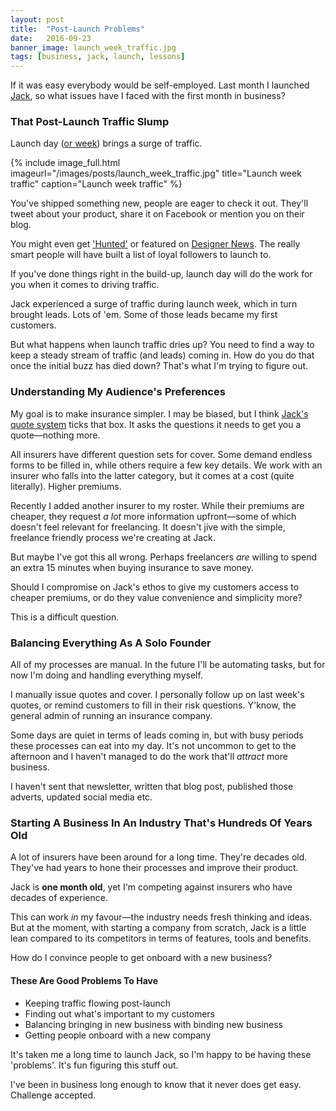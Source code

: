 ```yaml
---
layout: post
title:  "Post-Launch Problems"
date:   2016-09-23
banner_image: launch_week_traffic.jpg
tags: [business, jack, launch, lessons]
---
```


If it was easy everybody would be self-employed. Last month I launched <a href="https://withjack.co.uk">Jack</a>, so what issues have I faced with the first month in business?

### That Post-Launch Traffic Slump

Launch day (<a href="http://iamashley.co.uk/2016/09/06/launch-week/">or week</a>) brings a surge of traffic.

{% include image_full.html imageurl="/images/posts/launch_week_traffic.jpg" title="Launch week traffic" caption="Launch week traffic" %}

You've shipped something new, people are eager to check it out. They'll tweet about your product, share it on Facebook or mention you on their blog.

You might even get <a href="https://www.producthunt.com/tech/insurance-by-jack">'Hunted'</a> or featured on <a href="https://www.designernews.co/stories/73720-site-design-jack--bespoke-business-insurance-for-freelance-creatives">Designer News</a>. The really smart people will have built a list of loyal followers to launch to.

If you've done things right in the build-up, launch day will do the work for you when it comes to driving traffic.

Jack experienced a surge of traffic during launch week, which in turn brought leads. Lots of 'em. Some of those leads became my first customers.

But what happens when launch traffic dries up? You need to find a way to keep a steady stream of traffic (and leads) coming in. How do you do that once the initial buzz has died down? That's what I'm trying to figure out.

### Understanding My Audience's Preferences

My goal is to make insurance simpler. I may be biased, but I think <a href="https://withjack.co.uk/quote">Jack's quote system</a> ticks that box. It asks the questions it needs to get you a quote—nothing more.

All insurers have different question sets for cover. Some demand endless forms to be filled in, while others require a few key details. We work with an insurer who falls into the latter category, but it comes at a cost (quite literally). Higher premiums.

Recently I added another insurer to my roster. While their premiums are cheaper, they request _a lot_ more information upfront—some of which doesn't feel relevant for freelancing. It doesn't jive with the simple, freelance friendly process we're creating at Jack.

But maybe I've got this all wrong. Perhaps freelancers _are_ willing to spend an extra 15 minutes when buying insurance to save money.

Should I compromise on Jack's ethos to give my customers access to cheaper premiums, or do they value convenience and simplicity more?

This is a difficult question.

### Balancing Everything As A Solo Founder

All of my processes are manual. In the future I'll be automating tasks, but for now I'm doing and handling everything myself.

I manually issue quotes and cover. I personally follow up on last week's quotes, or remind customers to fill in their risk questions. Y'know, the general admin of running an insurance company.

Some days are quiet in terms of leads coming in, but with busy periods these processes can eat into my day. It's not uncommon to get to the afternoon and I haven't managed to do the work that'll _attract_ more business.

I haven't sent that newsletter, written that blog post, published those adverts, updated social media etc.

### Starting A Business In An Industry That's Hundreds Of Years Old

A lot of insurers have been around for a long time. They're decades old. They've had years to hone their processes and improve their product.

Jack is __one month old__, yet I'm competing against insurers who have decades of experience.

This can work _in_ my favour—the industry needs fresh thinking and ideas. But at the moment, with starting a company from scratch, Jack is a little lean compared to its competitors in terms of features, tools and benefits.

How do I convince people to get onboard with a new business?

#### These Are Good Problems To Have

* Keeping traffic flowing post-launch
* Finding out what's important to my customers
* Balancing bringing in new business with binding new business
* Getting people onboard with a new company

It's taken me a long time to launch Jack, so I'm happy to be having these 'problems'. It's fun figuring this stuff out.

I've been in business long enough to know that it never does get easy. Challenge accepted.